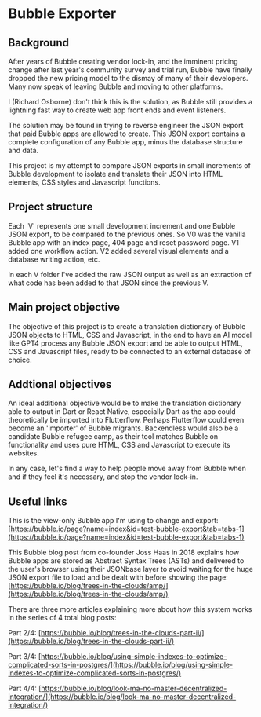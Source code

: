 # Bubble Exporter

## Background

After years of Bubble creating vendor lock-in, and the imminent pricing change after last year's community survey and trial run, Bubble have finally dropped the new pricing model to the dismay of many of their developers. Many now speak of leaving Bubble and moving to other platforms. 

I (Richard Osborne) don't think this is the solution, as Bubble still provides a lightning fast way to create web app front ends and event listeners. 

The solution may be found in trying to reverse engineer the JSON export that paid Bubble apps are allowed to create. This JSON export contains a complete configuration of any Bubble app, minus the database structure and data.

This project is my attempt to compare JSON exports in small increments of Bubble development to isolate and translate their JSON into HTML elements, CSS styles and Javascript functions. 

## Project structure

Each 'V' represents one small development increment and one Bubble JSON export, to be compared to the previous ones. So V0 was the vanilla Bubble app with an index page, 404 page and reset password page. V1 added one workflow action. V2 added several visual elements and a database writing action, etc.

In each V folder I've added the raw JSON output as well as an extraction of what code has been added to that JSON since the previous V. 

## Main project objective

The objective of this project is to create a translation dictionary of Bubble JSON objects to HTML, CSS and Javascript, in the end to have an AI model like GPT4 process any Bubble JSON export and be able to output HTML, CSS and Javascript files, ready to be connected to an external database of choice.

## Addtional objectives

An ideal additional objective would be to make the translation dictionary able to output in Dart or React Native, especially Dart as the app could theoretically be imported into Flutterflow. Perhaps Flutterflow could even become an 'importer' of Bubble migrants. Backendless would also be a candidate Bubble refugee camp, as their tool matches Bubble on functionality and uses pure HTML, CSS and Javascript to execute its websites.

In any case, let's find a way to help people move away from Bubble when and if they feel it's necessary, and stop the vendor lock-in.

## Useful links

This is the view-only Bubble app I'm using to change and export: [https://bubble.io/page?name=index&id=test-bubble-export&tab=tabs-1](https://bubble.io/page?name=index&id=test-bubble-export&tab=tabs-1)

This Bubble blog post from co-founder Joss Haas in 2018 explains how Bubble apps are stored as Abstract Syntax Trees (ASTs) and delivered to the user's browser using their JSONbase layer to avoid waiting for the huge JSON export file to load and be dealt with before showing the page: [https://bubble.io/blog/trees-in-the-clouds/amp/](https://bubble.io/blog/trees-in-the-clouds/amp/)

There are three more articles explaining more about how this system works in the series of 4 total blog posts:

Part 2/4: [https://bubble.io/blog/trees-in-the-clouds-part-ii/](https://bubble.io/blog/trees-in-the-clouds-part-ii/)

Part 3/4: [https://bubble.io/blog/using-simple-indexes-to-optimize-complicated-sorts-in-postgres/](https://bubble.io/blog/using-simple-indexes-to-optimize-complicated-sorts-in-postgres/)

Part 4/4: [https://bubble.io/blog/look-ma-no-master-decentralized-integration/](https://bubble.io/blog/look-ma-no-master-decentralized-integration/)

